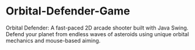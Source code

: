 # Orbital-Defender-Game
Orbital Defender: A fast-paced 2D arcade shooter built with Java Swing. Defend your planet from endless waves of asteroids using unique orbital mechanics and mouse-based aiming.
